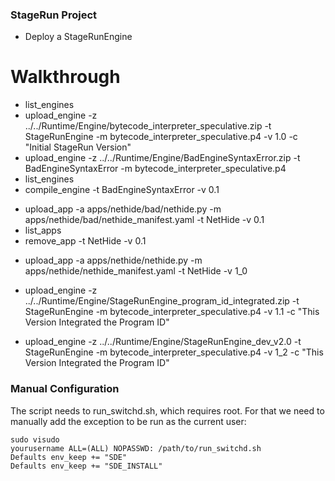 ### StageRun Project

- Deploy a StageRunEngine

# Walkthrough
<!-- Engine -->
- list_engines
- upload_engine -z ../../Runtime/Engine/bytecode_interpreter_speculative.zip -t StageRunEngine -m bytecode_interpreter_speculative.p4 -v 1.0 -c "Initial StageRun Version"
- upload_engine -z ../../Runtime/Engine/BadEngineSyntaxError.zip -t BadEngineSyntaxError -m bytecode_interpreter_speculative.p4
- list_engines
- compile_engine -t BadEngineSyntaxError -v 0.1

<!-- App -->
<!-- Bad app -->
- upload_app -a apps/nethide/bad/nethide.py -m apps/nethide/bad/nethide_manifest.yaml -t NetHide -v 0.1
- list_apps
- remove_app -t NetHide -v 0.1
<!-- Good App -->
- upload_app -a apps/nethide/nethide.py -m apps/nethide/nethide_manifest.yaml -t NetHide -v 1_0

- upload_engine -z ../../Runtime/Engine/StageRunEngine_program_id_integrated.zip -t StageRunEngine -m bytecode_interpreter_speculative.p4 -v 1.1 -c "This Version Integrated the Program ID"

- upload_engine -z ../../Runtime/Engine/StageRunEngine_dev_v2.0 -t StageRunEngine -m bytecode_interpreter_speculative.p4 -v 1_2 -c "This Version Integrated the Program ID"



### Manual Configuration

The script needs to run_switchd.sh, which requires root. For that we need to manually add the exception to be run as the current user:

    sudo visudo
    yourusername ALL=(ALL) NOPASSWD: /path/to/run_switchd.sh
    Defaults env_keep += "SDE"
    Defaults env_keep += "SDE_INSTALL"